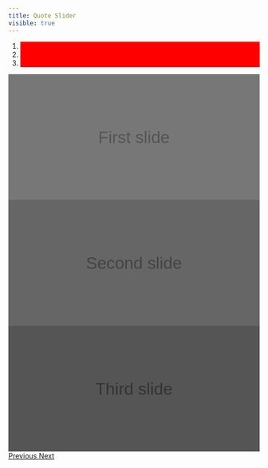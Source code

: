 ```yaml
---
title: Quote Slider
visible: true
---
```



<style>

.carousel-indicators li {
	background-color: red;
}


	</style>



<div class="bd-example">
<div id="carouselExampleIndicators" class="carousel slide" data-ride="carousel">
  <ol class="carousel-indicators">
    <li data-target="#carouselExampleIndicators" data-slide-to="0" class="active"></li>
    <li data-target="#carouselExampleIndicators" data-slide-to="1" class=""></li>
    <li data-target="#carouselExampleIndicators" data-slide-to="2" class=""></li>
  </ol>
  <div class="carousel-inner">
    <div class="carousel-item active">
      <img class="d-block w-100" data-src="holder.js/800x400?auto=yes&amp;bg=777&amp;fg=555&amp;text=First slide" alt="First slide [800x400]" src="data:image/svg+xml;charset=UTF-8,%3Csvg%20width%3D%22800%22%20height%3D%22400%22%20xmlns%3D%22http%3A%2F%2Fwww.w3.org%2F2000%2Fsvg%22%20viewBox%3D%220%200%20800%20400%22%20preserveAspectRatio%3D%22none%22%3E%3Cdefs%3E%3Cstyle%20type%3D%22text%2Fcss%22%3E%23holder_164385af497%20text%20%7B%20fill%3A%23555%3Bfont-weight%3Anormal%3Bfont-family%3AHelvetica%2C%20monospace%3Bfont-size%3A40pt%20%7D%20%3C%2Fstyle%3E%3C%2Fdefs%3E%3Cg%20id%3D%22holder_164385af497%22%3E%3Crect%20width%3D%22800%22%20height%3D%22400%22%20fill%3D%22%23777%22%3E%3C%2Frect%3E%3Cg%3E%3Ctext%20x%3D%22285.921875%22%20y%3D%22218.45%22%3EFirst%20slide%3C%2Ftext%3E%3C%2Fg%3E%3C%2Fg%3E%3C%2Fsvg%3E" data-holder-rendered="true">
    </div>
    <div class="carousel-item">
      <img class="d-block w-100" data-src="holder.js/800x400?auto=yes&amp;bg=666&amp;fg=444&amp;text=Second slide" alt="Second slide [800x400]" src="data:image/svg+xml;charset=UTF-8,%3Csvg%20width%3D%22800%22%20height%3D%22400%22%20xmlns%3D%22http%3A%2F%2Fwww.w3.org%2F2000%2Fsvg%22%20viewBox%3D%220%200%20800%20400%22%20preserveAspectRatio%3D%22none%22%3E%3Cdefs%3E%3Cstyle%20type%3D%22text%2Fcss%22%3E%23holder_164385af499%20text%20%7B%20fill%3A%23444%3Bfont-weight%3Anormal%3Bfont-family%3AHelvetica%2C%20monospace%3Bfont-size%3A40pt%20%7D%20%3C%2Fstyle%3E%3C%2Fdefs%3E%3Cg%20id%3D%22holder_164385af499%22%3E%3Crect%20width%3D%22800%22%20height%3D%22400%22%20fill%3D%22%23666%22%3E%3C%2Frect%3E%3Cg%3E%3Ctext%20x%3D%22247.3203125%22%20y%3D%22218.45%22%3ESecond%20slide%3C%2Ftext%3E%3C%2Fg%3E%3C%2Fg%3E%3C%2Fsvg%3E" data-holder-rendered="true">
    </div>
    <div class="carousel-item">
      <img class="d-block w-100" data-src="holder.js/800x400?auto=yes&amp;bg=555&amp;fg=333&amp;text=Third slide" alt="Third slide [800x400]" src="data:image/svg+xml;charset=UTF-8,%3Csvg%20width%3D%22800%22%20height%3D%22400%22%20xmlns%3D%22http%3A%2F%2Fwww.w3.org%2F2000%2Fsvg%22%20viewBox%3D%220%200%20800%20400%22%20preserveAspectRatio%3D%22none%22%3E%3Cdefs%3E%3Cstyle%20type%3D%22text%2Fcss%22%3E%23holder_164385af49a%20text%20%7B%20fill%3A%23333%3Bfont-weight%3Anormal%3Bfont-family%3AHelvetica%2C%20monospace%3Bfont-size%3A40pt%20%7D%20%3C%2Fstyle%3E%3C%2Fdefs%3E%3Cg%20id%3D%22holder_164385af49a%22%3E%3Crect%20width%3D%22800%22%20height%3D%22400%22%20fill%3D%22%23555%22%3E%3C%2Frect%3E%3Cg%3E%3Ctext%20x%3D%22277%22%20y%3D%22218.45%22%3EThird%20slide%3C%2Ftext%3E%3C%2Fg%3E%3C%2Fg%3E%3C%2Fsvg%3E" data-holder-rendered="true">
    </div>
  </div>
  <a class="carousel-control-prev" href="#carouselExampleIndicators" role="button" data-slide="prev">
    <span class="carousel-control-prev-icon" aria-hidden="true"></span>
    <span class="sr-only">Previous</span>
  </a>
  <a class="carousel-control-next" href="#carouselExampleIndicators" role="button" data-slide="next">
    <span class="carousel-control-next-icon" aria-hidden="true"></span>
    <span class="sr-only">Next</span>
  </a>
</div>
</div>